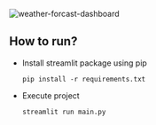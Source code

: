 ![weather-forcast-dashboard](https://github.com/aratheunseen/python-mini-apps/assets/62181222/9bad23ef-7b86-4308-8b05-8211f790aa73)

## How to run?

- Install streamlit package using pip

      pip install -r requirements.txt

- Execute project

      streamlit run main.py
